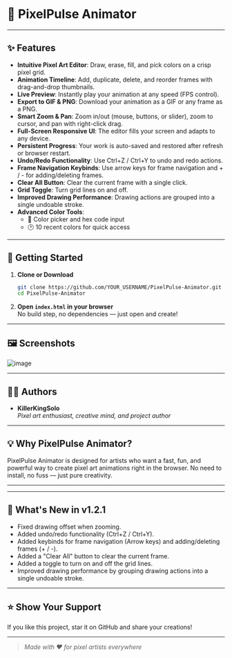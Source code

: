 # 🎨 PixelPulse Animator



---

## ✨ Features

- **Intuitive Pixel Art Editor**: Draw, erase, fill, and pick colors on a crisp pixel grid.
- **Animation Timeline**: Add, duplicate, delete, and reorder frames with drag-and-drop thumbnails.
- **Live Preview**: Instantly play your animation at any speed (FPS control).
- **Export to GIF & PNG**: Download your animation as a GIF or any frame as a PNG.
- **Smart Zoom & Pan**: Zoom in/out (mouse, buttons, or slider), zoom to cursor, and pan with right-click drag.
- **Full-Screen Responsive UI**: The editor fills your screen and adapts to any device.
- **Persistent Progress**: Your work is auto-saved and restored after refresh or browser restart.
- **Undo/Redo Functionality**: Use Ctrl+Z / Ctrl+Y to undo and redo actions.
- **Frame Navigation Keybinds**: Use arrow keys for frame navigation and + / - for adding/deleting frames.
- **Clear All Button**: Clear the current frame with a single click.
- **Grid Toggle**: Turn grid lines on and off.
- **Improved Drawing Performance**: Drawing actions are grouped into a single undoable stroke.
- **Advanced Color Tools**:
  - 🎨 Color picker and hex code input
  - 🕑 10 recent colors for quick access
---

## 🚀 Getting Started

1. **Clone or Download**
   ```bash
   git clone https://github.com/YOUR_USERNAME/PixelPulse-Animator.git
   cd PixelPulse-Animator
   ```
2. **Open `index.html` in your browser**  
   No build step, no dependencies — just open and create!

---

## 🖼️ Screenshots
![image](https://github.com/user-attachments/assets/f3528aff-afbe-4111-a086-5cccc46d3a21)


---

## 🧑‍💻 Authors

- **KillerKingSolo**  
  _Pixel art enthusiast, creative mind, and project author_

---

## 💡 Why PixelPulse Animator?

PixelPulse Animator is designed for artists who want a fast, fun, and powerful way to create pixel art animations right in the browser. No need to install, no fuss — just pure creativity.

---
---
## 🚀 What's New in v1.2.1

- Fixed drawing offset when zooming.
- Added undo/redo functionality (Ctrl+Z / Ctrl+Y).
- Added keybinds for frame navigation (Arrow keys) and adding/deleting frames (+ / -).
- Added a &quot;Clear All&quot; button to clear the current frame.
- Added a toggle to turn on and off the grid lines.
- Improved drawing performance by grouping drawing actions into a single undoable stroke.

---

## ⭐️ Show Your Support

If you like this project, star it on GitHub and share your creations!

---

> _Made with ❤️ for pixel artists everywhere_